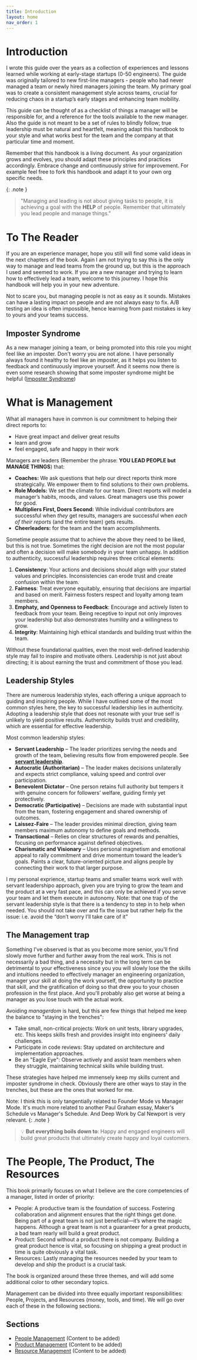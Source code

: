 ```yaml
---
title: Introduction
layout: home
nav_order: 1
---
```


# Introduction

I wrote this guide over the years as a collection of experiences and lessons learned while working at early-stage startups (0-50 engineers). The guide was originally tailored to new first-line managers - people who had never managed a team or newly hired managers joining the team. My primary goal was to create a consistent management style across teams, crucial for reducing chaos in a startup’s early stages and enhancing team mobility.

This guide can be thought of as a checklist of things a manager will be responsible for, and a reference for the tools available to the new manager. Also the guide is not meant to be a set of rules to blindly follow; true leadership must be natural and heartfelt, meaning adapt this handbook to your style and what works best for the team and the company at that particular time and moment.

Remember that this handbook is a living document. As your organization grows and evolves, you should adapt these principles and practices accordingly. Embrace change and continuously strive for improvement. For example feel free to fork this handbook and adapt it to your own org specific needs.

{: .note } 
> "Managing and leading is not about giving tasks to people, it is achieving a goal with the **HELP** of people.
> Remember that ultimately you lead people and manage things."

# To The Reader

If you are an experience manager, hope you still will find some valid ideas in the next chapters of the book. Again I am not trying to say this is the only way to manage and lead teams from the ground up, but this is the approach I used and seemed to work.
If you are a new manager and trying to learn how to effectively lead a team, welcome to this journey. I hope this handbook will help you in your new adventure.

Not to scare you, but managing people is not as easy as it sounds. Mistakes can have a lasting impact on people and are not always easy to fix.
A/B testing an idea is often impossible, hence learning from past mistakes is key to yours and your teams success.

## Imposter Syndrome

As a new manager joining a team, or being promoted into this role you might feel like an imposter. Don't worry you are not alone.
I have personally always found it healthy to feel like an imposter, as it helps you listen to feedback and continuously improve yourself.
And it seems now there is even some research showing that some imposter syndrome might be helpful ([Imposter Syndrome](./references.md#imposter-syndrome))

# What is Management

What all managers have in common is our commitment to helping their direct reports to:

* Have great impact and deliver great results  
* learn and grow  
* feel engaged, safe and happy in their work

Managers are leaders (Remember the phrase: **YOU LEAD PEOPLE but MANAGE THINGS**) that:

* **Coaches:** We ask questions that help our direct reports think more strategically. We empower them to find solutions to their own problems.  
* **Role Models:** We set the climate for our team. Direct reports will model a manager’s habits, moods, and values. Great managers use this power for good.  
* **Multipliers First, Doers Second:** While individual contributors are successful when *they* get results, managers are successful when *each of their reports* (and the entire team) gets results.  
* **Cheerleaders:** for the team and the team accomplishments.

Sometime people assume that to achieve the above they need to be liked, but this is not true. Sometimes the right decision are not the most popular and often a decision will make somebody in your team unhappy. In addition to authenticity, successful leadership requires three critical elements:

1. **Consistency**: Your actions and decisions should align with your stated values and principles. Inconsistencies can erode trust and create confusion within the team.
2. **Fairness**: Treat everyone equitably, ensuring that decisions are impartial and based on merit. Fairness fosters respect and loyalty among team members.
3. **Emphaty, and Openness to Feedback**: Encourage and actively listen to feedback from your team. Being receptive to input not only improves your leadership but also demonstrates humility and a willingness to grow.
4. **Integrity**: Maintaining high ethical standards and building trust within the team.

Without these foundational qualities, even the most well-defined leadership style may fail to inspire and motivate others. Leadership is not just about directing; it is about earning the trust and commitment of those you lead.

## Leadership Styles
There are numerous leadership styles, each offering a unique approach to guiding and inspiring people. While I have outlined some of the most common styles here, the key to successful leadership lies in authenticity. Adopting a leadership style that does not resonate with your true self is unlikely to yield positive results. Authenticity builds trust and credibility, which are essential for effective leadership.

Most common leadership styles:
- **Servant Leadership** – The leader prioritizes serving the needs and growth of the team, believing results flow from empowered people. See [**servant leadership**](https://en.wikipedia.org/wiki/Servant\_leadership).
- **Autocratic (Authoritarian)** – The leader makes decisions unilaterally and expects strict compliance, valuing speed and control over participation.  
- **Benevolent Dictator** – One person retains full authority but tempers it with genuine concern for followers’ welfare, guiding firmly yet protectively.  
- **Democratic (Participative)** – Decisions are made with substantial input from the team, fostering engagement and shared ownership of outcomes.  
- **Laissez-Faire** – The leader provides minimal direction, giving team members maximum autonomy to define goals and methods.  
- **Transactional** – Relies on clear structures of rewards and penalties, focusing on performance against defined objectives.  
- **Charismatic and Visionary** – Uses personal magnetism and emotional appeal to rally commitment and drive momentum toward the leader’s goals. Paints a clear, future-oriented picture and aligns people by connecting their work to that larger purpose.  


I my personal exprience, startup teams and smaller teams work well with servant leadershipo approach, given you are trying to grow the team and the product at a very fast pace, and this can only be achieved if you serve your team and let them execute in autonomy.
Note: that one trap of the servant leadership style is that there is a tendency to step in to help when needed. You should not take over and fix the issue but rather help fix the issue: i.e. avoid the “don’t worry I’ll take care of it”


## The Management trap
Something I've observed is that as you become more senior, you'll find slowly move further and further away from the real work. This is not necessarily a bad thing, and a necessity but in the long term can be detrimental to your effectiveness since you you will slowly lose the the skills and intuitions needed to effectively manager an engineering organization, manager your skill at doing the work yourself, the opportunity to practice that skill, and the gratification of doing so that drew you to your chosen profession in the first place. And you'll probably also get worse at being a manager as you lose touch with the actual work.

Avoiding *managerdom* is hard, but this are few things that helped me keep the balance to "staying in the trenches":

- Take small, non-critical projects: Work on unit tests, library upgrades, etc. This keeps skills fresh and provides insight into engineers' daily challenges.
- Participate in code reviews: Stay updated on architecture and implementation approaches.
- Be an "Eagle Eye": Observe actively and assist team members when they struggle, maintaining technical skills while building trust.

These strategies have helped me immensely keep my skills current and imposter syndrome in check.
Obviously there are other ways to stay in the trenches, but these are the ones that worked for me.

Note: I think this is only tangentially related to Founder Mode vs Manager Mode. It's much more related to another Paul Graham essay, Maker's Schedule vs Manager's Schedule. And Deep Work by Cal Newport is very relevant.
{: .note } 
> 💡 **But everything boils down to**:
> Happy and engaged engineers will build great products that ultimately create happy and loyal customers.

# The People, The Product, The Resources

This book primarily focuses on what I believe are the core competencies of a manager, listed in order of priority:

* People: A productive team is the foundation of success. Fostering collaboration and alignment ensures that the right things get done. Being part of a great team is not just beneficial—it’s where the magic happens. Although a great team is not a guaranteer for a great products, a bad team rearly will build a great product.
* Product: Second without a product there is not company. Building a great product hence is vital, so focusing on shipping a great product in time is quite obviously a vital task.
* Resources: Lastly managing the resources needed by your team to develop and ship the product is a crucial task.

The book is organized around these three themes, and will add some additional color to other secondary topics.

Management can be divided into three equally important responsibilities: People, Projects, and Resources (money, tools, and time). We will go over each of these in the following sections.

## Sections
*   [People Management](./management/people.html) (Content to be added)
*   [Product Management](./management/product.html) (Content to be added)
*   [Resource Management](./management/resources.html) (Content to be added)
